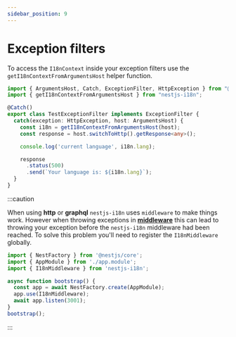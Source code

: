 ```yaml
---
sidebar_position: 9
---
```


# Exception filters

To access the `I18nContext` inside your exception filters use the `getI18nContextFromArgumentsHost` helper function.

```typescript title="src/test.filter.ts"
import { ArgumentsHost, Catch, ExceptionFilter, HttpException } from "@nestjs/common";
import { getI18nContextFromArgumentsHost } from "nestjs-i18n";

@Catch()
export class TestExceptionFilter implements ExceptionFilter {
  catch(exception: HttpException, host: ArgumentsHost) {
    const i18n = getI18nContextFromArgumentsHost(host);
    const response = host.switchToHttp().getResponse<any>();

    console.log('current language', i18n.lang);

    response
      .status(500)
      .send(`Your language is: ${i18n.lang}`);
  }
}
```

:::caution

When using **http** or **graphql** `nestjs-i18n` uses `middleware` to make things work. However when throwing exceptions in [**middleware**](https://docs.nestjs.com/middleware#middleware) this can lead to throwing your exception before the `nestjs-i18n` middleware had been reached. To solve this problem you'll need to register the `I18nMiddleware` globally.

```typescript title="src/main.ts"
import { NestFactory } from '@nestjs/core';
import { AppModule } from './app.module';
import { I18nMiddleware } from 'nestjs-i18n';

async function bootstrap() {
  const app = await NestFactory.create(AppModule);
  app.use(I18nMiddleware);
  await app.listen(3001);
}
bootstrap();
```

:::